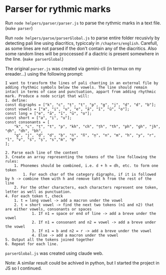 
# Parser for rythmic marks

Run `node helpers/parser/parser.js` to parse the rythmic marks in a text file. (`make parser`)

Run `node helpers/parse/parserGlobal.js` to parse entire folder recusivly by detecting pali line using diacritics, typiccaly in `/chapters/english`. Carefull, as some lines are not parsed if the don't contain any of the diacritics. Also some random lines will be proccessed if a diactric is present somewhere in the line. (`make parserGlobal`)

The original `parser.js` was created via gemini-cli (in termux on my ereader...) using the following prompt:

    I want to transform the lines of pali chanting in an external file by adding rhythmic symbols below the vowels. The line should remain intact in terms of case and punctuation, appart from adding rhythmic mark. Produce a node script that will:
    1. define:
    const digraphs = ["k", "c", "ṭ", "t", "p", "g", "j", "ḍ", "d", "b"];
    const vowels = ["a", "i", "u", "e", "ā", "ī", "ū", "o"];
    const long = ["e", "ā", "ī", "ū", "o"];
    const short = ["a", "i", "u"];
    const consonants = [
        "k", "c", "ṭ", "t", "p", "kh", "ch", "ṭh", "th", "ph", "gh", "jh", "ḍh", "dh", "bh",
        "g", "j", "ḍ", "d", "b", "ṅ", "ñ", "ṇ", "n", "m", "h", "y", "r", "l", "v", "ś", "ṣ", "s","ṁ", "ṃ"
    ];
    
    2. Parse each line of the content
    3. Create an array representing the tokens of the line following the rules:
        1. Phonemes should be combined, i.e. d + h = dh, etc. to form one token
            1. For each char of the category digraphs, if it is followed by h -> combine them with h and remove taht h from the rest of the line
        2. For the other characters, each characters represent one token, letter as well as punctuation.
    4. For each token t, check
        1. t = long vowel -> add a macron under the vowel
        2. t = short vowel -> find the next two tokens (n1 and n2) that are either vowels, consonants or spaces
                1. If n1 = space or end of line -> add a breve under the vowel
                2. If n1 = consonant and n2 = vowel -> add a breve under the vowel
                3. If n1 = b and n2 = r -> add a breve under the vowel
                4. Else -> add a macron under the vowel
    5. Output all the tokens joined together
    6. Repeat for each line.

`parserGlobal.js` was created using claude web.

Note: A similar result could be achived in python, but I started the project in JS so I continued. 